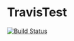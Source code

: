 # TravisTest
[![Build Status](https://travis-ci.com/typeperfest/TravisTest.svg?branch=master)](https://travis-ci.com/typeperfest/TravisTest)

